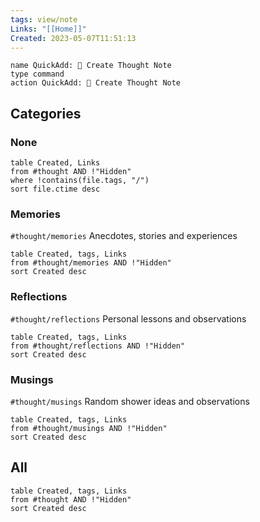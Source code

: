 ```yaml
---
tags: view/note
Links: "[[Home]]"
Created: 2023-05-07T11:51:13
---
```


```button
name QuickAdd: 💭 Create Thought Note
type command
action QuickAdd: 💭 Create Thought Note
```

## Categories
### None
```dataview
table Created, Links
from #thought AND !"Hidden"
where !contains(file.tags, "/")
sort file.ctime desc
```

### Memories 
`#thought/memories`
Anecdotes, stories and experiences
```dataview
table Created, tags, Links
from #thought/memories AND !"Hidden"
sort Created desc
```

### Reflections
`#thought/reflections`
Personal lessons and observations

```dataview
table Created, tags, Links
from #thought/reflections AND !"Hidden"
sort Created desc
```

### Musings
`#thought/musings`
Random shower ideas and observations

```dataview
table Created, tags, Links
from #thought/musings AND !"Hidden"
sort Created desc
```
## All
```dataview
table Created, tags, Links
from #thought AND !"Hidden"
sort Created desc
```
